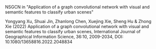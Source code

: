 NSGCN in "Application of a graph convolutional network with visual and semantic features to classify urban scenes"

Yongyang Xu, Shuai Jin, Zhanlong Chen, Xuejing Xie, Sheng Hu & Zhong Xie
(2022) Application of a graph convolutional network with visual and semantic features to classify
urban scenes, International Journal of Geographical Information Science, 36:10, 2009-2034, DOI:
10.1080/13658816.2022.2048834